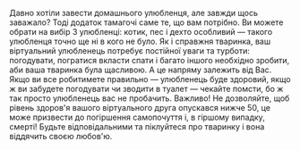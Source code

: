 Давно хотіли завести домашнього улюбленця, але завжди щось заважало? Тоді додаток тамагочі саме те, що вам потрібно. Ви можете обрати на вибір 3 улюбленці: котик, пес і дехто особливий — такого улюбленця точно ще ні в кого не було. Як і справжня тваринка, ваш віртуальний улюбленець потребує постійної уваги та турботи: погодувати, погратися вкласти спати і багато іншого необхідно зробити, аби ваша тваринка була щасливою. А це напряму залежить від Вас. Якщо ви все робитимете правильно — улюбленець буде здоровий, якщо ж ви забудете погодувати чи зводити в туалет — чекайте помсти, бо ж так просто улюбленець вас не пробачить. Важливо! Не дозволяйте, щоб рівень здоров'я вашого віртуального друга опускався нижче 50, це може призвести до погіршення самопочуття і, в гіршому випадку, смерті! Будьте відповідальними та піклуйтеся про тваринку і вона віддячить своєю любов'ю.
